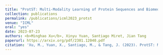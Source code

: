 ```yaml
---
title: "ProtST: Multi-Modality Learning of Protein Sequences and Biomedical Texts"
collection: publications
permalink: /publications/icml2023_protst
venue: "ICML"
oral: "yes"
date: 2023-07-23
authors: <b>Minghao Xu</b>, Xinyu Yuan, Santiago Miret, Jian Tang
paperurl: https://arxiv.org/pdf/2301.12040.pdf
citation: 'Xu, M., Yuan, X., Santiago, M., & Tang, J. (2023). ProtST: Multi-Modality Learning of Protein Sequences and Biomedical Texts. In International Conference on Machine Learning.'
---
```

